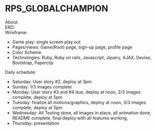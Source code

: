 RPS_GLOBALCHAMPION
==================
About:
<br>
ERD:
<br>
Wireframe: 
* Game play: single screen play out
* Pages/views: Game(Root) page, sign-up page, profile page
* Color Scheme:
* Technologies:
Ruby,
Ruby on rails,
Javascript,
Jquery,
AJAX,
Devise,
Bootstrap,
Paperclip

Daily schedule:
* Saturday: User story #2, deploy at 3pm  
* Sunday: 1/3 images complete
* Monday: User story #3 and #4 due, deploy at noon, 2/3 images complete, deploy at 5pm
* Tuesday: finalize all motions/graphics, deploy at noon, 3/3 images complete, deploy at 5pm
* Wednesday: All Testing done,  all images in place, all animation done, README complete, final deploy with all features working,
* Thursday: presentation 

